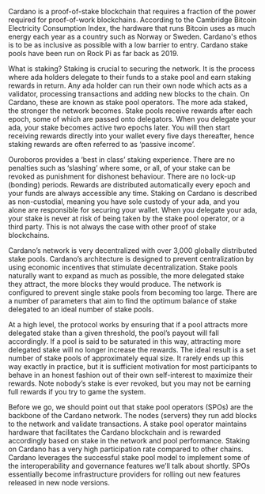 Cardano is a proof-of-stake blockchain that requires a fraction of the power required for proof-of-work blockchains. According to the Cambridge Bitcoin Electricity Consumption Index, the hardware that runs Bitcoin uses as much energy each year as a country such as Norway or Sweden. Cardano's ethos is to be as inclusive as possible with a low barrier to entry. Cardano stake pools have been run on Rock Pi as far back as 2019.

What is staking? Staking is crucial to securing the network. It is the process where ada holders delegate to their funds to a stake pool and earn staking rewards in return. Any ada holder can run their own node which acts as a validator, processing transactions and adding new blocks to the chain. On Cardano, these are known as stake pool operators. The more ada staked, the stronger the network becomes. Stake pools receive rewards after each epoch, some of which are passed onto delegators. When you delegate your ada, your stake becomes active two epochs later. You will then start receiving rewards directly into your wallet every five days thereafter, hence staking rewards are often referred to as ‘passive income’. 

​​Ouroboros provides a ‘best in class’ staking experience. There are no penalties such as ‘slashing’ where some, or all, of your stake can be revoked as punishment for dishonest behaviour. There are no lock-up (bonding) periods. Rewards are distributed automatically every epoch and your funds are always accessible any time. Staking on Cardano is described as non-custodial, meaning you have sole custody of your ada, and you alone are responsible for securing your wallet. When you delegate your ada, your stake is never at risk of being taken by the stake pool operator, or a third party. This is not always the case with other proof of stake blockchains.


Cardano’s network is very decentralized with over 3,000 globally distributed stake pools. Cardano’s architecture is designed to prevent centralization by using economic incentives that stimulate decentralization. Stake pools naturally want to expand as much as possible, the more delegated stake they attract, the more blocks they would produce. The network is configured to prevent single stake pools from becoming too large. There are a number of parameters that aim to find the optimum balance of stake delegated to an ideal number of stake pools.  

At a high level, the protocol works by ensuring that if a pool attracts more delegated stake than a given threshold, the pool’s payout will fall accordingly. If a pool is said to be saturated in this way, attracting more delegated stake will no longer increase the rewards. The ideal result is a set number of stake pools of approximately equal size. It rarely ends up this way exactly in practice, but it is sufficient motivation for most participants to behave in an honest fashion out of their own self-interest to maximize their rewards. Note nobody’s stake is ever revoked, but you may not be earning full rewards if you try to game the system.

Before we go, we should point out that stake pool operators (SPOs) are the backbone of the Cardano network. The nodes (servers) they run add blocks to the network and validate transactions. A stake pool operator maintains hardware that facilitates the Cardano blockchain and is rewarded accordingly based on stake in the network and pool performance. Staking on Cardano has a very high participation rate compared to other chains. Cardano leverages the successful stake pool model to implement some of the interoperability and governance features we’ll talk about shortly. SPOs essentially become infrastructure providers for rolling out new features released in new node versions. 

